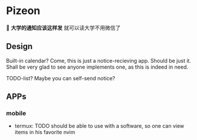 # Pizeon

🎉 **大学的通知应该这样发**
就可以读大学不用微信了

## Design

Built-in calendar?
Come, this is just a notice-recieving app. Should be just it.
Shall be very glad to see anyone implements one, as this is indeed in need.

TODO-list?
Maybe you can self-send notice?

## APPs

### mobile

- termux: TODO should be able to use with a software, so one can view items in his favorite nvim
